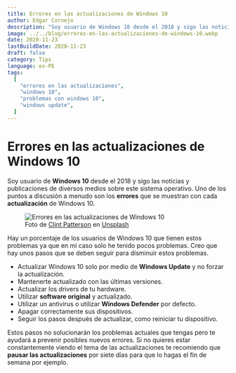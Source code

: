 ```yaml
---
title: Errores en las actualizaciones de Windows 10
author: Edgar Cornejo
description: "Soy usuario de Windows 10 desde el 2018 y sigo las noticias y publicaciones de diversos medios sobre este sistema operativo. Uno de los puntos a discusión a menudo son los errores que se muestran con cada actualización de Windows 10. "
image: ../../blog/errores-en-las-actualizaciones-de-windows-10.webp
date: 2020-11-23
lastBuildDate: 2020-11-23
draft: false
category: Tips
language: es-PE
tags:
  [
    "errores en las actualizaciones",
    "windows 10",
    "problemas con windows 10",
    "windows update",
  ]
---
```


# Errores en las actualizaciones de Windows 10

Soy usuario de **Windows 10** desde el 2018 y sigo las noticias y publicaciones de diversos medios sobre este sistema operativo. Uno de los puntos a discusión a menudo son los **errores** que se muestran con cada **actualización** de Windows 10.

<figure>
  <img src="../../blog/errores-en-las-actualizaciones-de-windows-10.webp" alt="Errores en las actualizaciones de Windows 10"/>
  <figcaption>Foto de <a href="https://unsplash.com/es/@cbpsc1" title="Clint Patterson" target="_blank">Clint Patterson</a> en <a href="https://unsplash.com/es/fotos/ordenador-portatil-en-blanco-y-negro--jCY4oEMA3o" title="Unsplash" target="_blank">Unsplash</a>
  </figcaption>
</figure>

Hay un porcentaje de los usuarios de Windows 10 que tienen estos problemas ya que en mi caso solo he tenido pocos problemas. Creo que hay unos pasos que se deben seguir para disminuir estos problemas.

- Actualizar Windows 10 solo por medio de **Windows Update** y no forzar la actualización.
- Mantenerte actualizado con las últimas versiones.
- Actualizar los drivers de tu hardware.
- Utilizar **software original** y actualizado.
- Utilizar un antivirus o utilizar **Windows Defender** por defecto.
- Apagar correctamente sus dispositivos.
- Seguir los pasos después de actualizar, como reiniciar tu dispositivo.

Estos pasos no solucionarán los problemas actuales que tengas pero te ayudará a prevenir posibles nuevos errores. Si no quieres estar constantemente viendo el tema de las actualizaciones te recomiendo que **pausar las actualizaciones** por siete días para que lo hagas el fin de semana por ejemplo.
